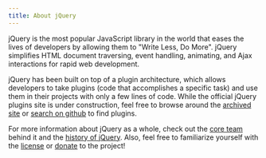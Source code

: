 ```yaml
--- 
title: About jQuery
---
```



jQuery is the most popular JavaScript library in the world that eases the lives of developers by allowing them to "Write Less, Do More". jQuery simplifies HTML document traversing, event handling, animating, and Ajax interactions for rapid web development.

jQuery has been built on top of a plugin architecture, which allows developers to take plugins (code that accomplishes a specific task) and use them in their projects with only a few lines of code. While the official jQuery plugins site is under construction, feel free to browse around the [archived site](http://archive.plugins.jquery.com/) or [search on github](https://github.com/search/) to find plugins.

For more information about jQuery as a whole, check out the [core team](http://jquery.org/team) behind it and the [history of jQuery](http://jquery.org/history). Also, feel free to familiarize yourself with the [license](http://jquery.org/license) or [donate](http://jquery.org/donate) to the project!